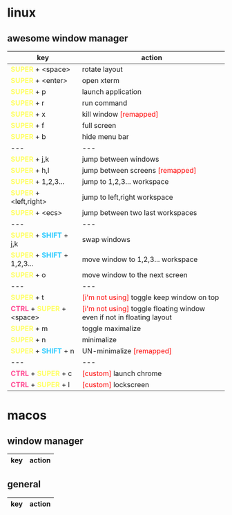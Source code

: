 # linux
## awesome window manager
key | action
-|-
<span style="color:#ffff66">**SUPER**</span> + \<space\> | rotate layout
<span style="color:#ffff66">**SUPER**</span> + \<enter\> | open xterm
<span style="color:#ffff66">**SUPER**</span> + p | launch application
<span style="color:#ffff66">**SUPER**</span> + r | run command
<span style="color:#ffff66">**SUPER**</span> + x | kill window <span style="color:red">[remapped]</span>
<span style="color:#ffff66">**SUPER**</span> + f | full screen
<span style="color:#ffff66">**SUPER**</span> + b | hide menu bar
---|---
<span style="color:#ffff66">**SUPER**</span> + j,k | jump between windows
<span style="color:#ffff66">**SUPER**</span> + h,l | jump between screens <span style="color:red">[remapped]</span>
<span style="color:#ffff66">**SUPER**</span> + 1,2,3... | jump to 1,2,3... workspace
<span style="color:#ffff66">**SUPER**</span> + \<left,right\> | jump to left,right workspace
<span style="color:#ffff66">**SUPER**</span> + \<ecs\> | jump between two last workspaces
---|---
<span style="color:#ffff66">**SUPER**</span> + <span style="color:#33ccff">**SHIFT**</span> + j,k | swap windows
<span style="color:#ffff66">**SUPER**</span> + <span style="color:#33ccff">**SHIFT**</span> + 1,2,3... | move window to 1,2,3... workspace
<span style="color:#ffff66">**SUPER**</span> + o | move window to the next screen
---|---
<span style="color:#ffff66">**SUPER**</span> + t | <span style="color:red">[i'm not using]</span> toggle keep window on top
<span style="color:#ff4d94">**CTRL**</span> + <span style="color:#ffff66">**SUPER**</span> + \<space\> | <span style="color:red">[i'm not using]</span> toggle floating window even if not in floating layout
<span style="color:#ffff66">**SUPER**</span> + m | toggle maximalize
<span style="color:#ffff66">**SUPER**</span> + n | minimalize
<span style="color:#ffff66">**SUPER**</span> + <span style="color:#33ccff">**SHIFT**</span> + n | UN-minimalize <span style="color:red">[remapped]</span>
---|---
<span style="color:#ff4d94">**CTRL**</span> + <span style="color:#ffff66">**SUPER**</span> + c | <span style="color:red">[custom]</span> launch chrome
<span style="color:#ff4d94">**CTRL**</span> + <span style="color:#ffff66">**SUPER**</span> + l | <span style="color:red">[custom]</span> lockscreen


# macos
## window manager
key | action
-|-
## general
key | action
-|-
